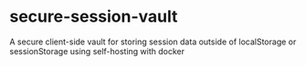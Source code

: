# secure-session-vault
A secure client-side vault for storing session data outside of localStorage or sessionStorage using self-hosting with docker
